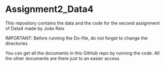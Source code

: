 # Assignment2_Data4
This repository contains the data and the code for the second assignment of Data4 made by João Reis

IMPORTANT: Before running the Do-file, do not forget to change the directories

You can get all the documents in this GitHub repo by running the code. All the other documents are there just to an easier access. 
